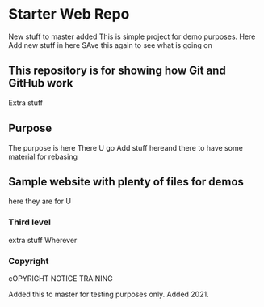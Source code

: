 # Starter Web Repo
New stuff to master added
This is  simple project for demo purposes.
Here
Add new stuff in here
SAve this again to see what is going on

## This repository is for showing how Git and GitHub work

Extra stuff

## Purpose

The purpose is here
There U go
Add stuff hereand there
to have some material for rebasing

## Sample website with plenty of files for demos
here they are for U

### Third level

extra stuff
Wherever

### Copyright

cOPYRIGHT NOTICE TRAINING

Added this to master for testing purposes only.
Added 2021.
